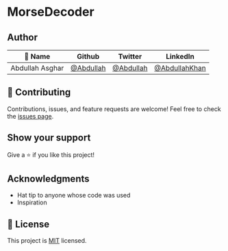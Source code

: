 # MorseDecoder

## Author


| 👤 Name | Github | Twitter | LinkedIn |
|------|--------|---------|----------|
|Abdullah Asghar|[@Abdullah](https://github.com/Abdullah2213565)|[@Abdullah](https://twitter.com/dulakhan024)|[@AbdullahKhan](https://www.linkedin.com/in/abdullah-khan2002/)|

## 🤝 Contributing

Contributions, issues, and feature requests are welcome!
Feel free to check the [issues page](../../issues/).
## Show your support
Give a ⭐️ if you like this project!
## Acknowledgments
- Hat tip to anyone whose code was used
- Inspiration

## 📝 License
This project is [MIT](./MIT.md) licensed.